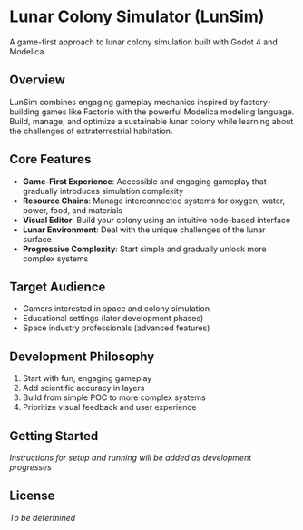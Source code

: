 # Lunar Colony Simulator (LunSim)

A game-first approach to lunar colony simulation built with Godot 4 and Modelica.

## Overview

LunSim combines engaging gameplay mechanics inspired by factory-building games like Factorio with the powerful Modelica modeling language. Build, manage, and optimize a sustainable lunar colony while learning about the challenges of extraterrestrial habitation.

## Core Features

- **Game-First Experience**: Accessible and engaging gameplay that gradually introduces simulation complexity
- **Resource Chains**: Manage interconnected systems for oxygen, water, power, food, and materials
- **Visual Editor**: Build your colony using an intuitive node-based interface
- **Lunar Environment**: Deal with the unique challenges of the lunar surface
- **Progressive Complexity**: Start simple and gradually unlock more complex systems

## Target Audience

- Gamers interested in space and colony simulation
- Educational settings (later development phases)
- Space industry professionals (advanced features)

## Development Philosophy

1. Start with fun, engaging gameplay
2. Add scientific accuracy in layers
3. Build from simple POC to more complex systems
4. Prioritize visual feedback and user experience

## Getting Started

*Instructions for setup and running will be added as development progresses*

## License

*To be determined* 